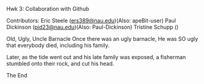 Hwk 3: Collaboration with Github

Contributors:
Eric Steele (ers389@nau.edu)(Also: apeBit-user)
Paul Dickinson (pid23@nau.edu)(Also: Paul-Dickinson)
Tristine Schupp ()

Old, Ugly, Uncle Barnacle
Once there was an ugly barnacle,
He was SO ugly that everybody died, including his family.

Later, as the tide went out and his late family was exposed, 
a fisherman stumbled onto their rock, and cut his head.

The End
